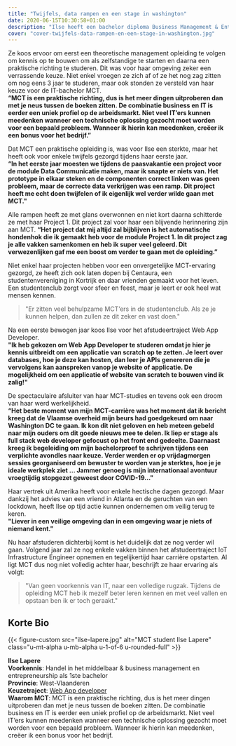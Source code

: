 ```yaml
---
title: "Twijfels, data rampen en een stage in washington"
date: 2020-06-15T10:30:58+01:00
description: "Ilse heeft een bachelor diploma Business Management & Entrepreneurship op zak, maar wist al voor ze daar startte dat ze voor de extra bacheloropleiding MCT zou gaan."
cover: "cover-twijfels-data-rampen-en-een-stage-in-washington.jpg"
---
```


Ze koos ervoor om eerst een theoretische management opleiding te volgen om kennis op te bouwen om als zelfstandige te starten en daarna een praktische richting te studeren. Dit was voor haar omgeving zeker een verrassende keuze. Niet enkel vroegen ze zich af of ze het nog zag zitten om nog eens 3 jaar te studeren, maar ook stonden ze versteld van haar keuze voor de IT-bachelor MCT.  
__“MCT is een praktische richting, dus is het meer dingen uitproberen dan met je neus tussen de boeken zitten. De combinatie business en IT is eerder een uniek profiel op de arbeidsmarkt. Niet veel IT’ers kunnen meedenken wanneer een technische oplossing gezocht moet worden voor een bepaald probleem. Wanneer ik hierin kan meedenken, creëer ik een bonus voor het bedrijf.”__

Dat MCT een praktische opleiding is, was voor Ilse een sterkte, maar het heeft ook voor enkele twijfels gezorgd tijdens haar eerste jaar.    
__“In het eerste jaar moesten we tijdens de paasvakantie een project voor de module Data Communicatie maken, maar ik snapte er niets van. Het prototype in elkaar steken en de componenten correct linken was geen probleem, maar de correcte data verkrijgen was een ramp. Dit project heeft me echt doen twijfelen of ik eigenlijk wel verder wilde gaan met MCT."__

Alle rampen heeft ze met glans overwonnen en niet kort daarna schitterde ze met haar Project 1. Dit project zal voor haar een blijvende herinnering zijn aan MCT.
__“Het project dat mij altijd zal bijblijven is het automatische hondenhok die ik gemaakt heb voor de module Project 1. In dit project zag je alle vakken samenkomen en heb ik super veel geleerd. Dit verwezenlijken gaf me een boost om verder te gaan met de opleiding.”__

Niet enkel haar projecten hebben voor een onvergetelijke MCT-ervaring gezorgd, ze heeft zich ook laten dopen bij Centaura, een studentenvereniging in Kortrijk en daar vrienden gemaakt voor het leven. Een studentenclub zorgt voor sfeer en feest, maar je leert er ook heel wat mensen kennen.  

> "Er zitten veel behulpzame MCT’ers in de studentenclub. Als ze je kunnen helpen, dan zullen ze dit zeker en vast doen."

Na een eerste bewogen jaar koos Ilse voor het afstudeertraject Web App Developer.  
__"Ik heb gekozen om Web App Developer te studeren omdat je hier je kennis uitbreidt om een applicatie van scratch op te zetten. Je leert  over databases, hoe je deze kan hosten, dan leer je APIs genereren die je vervolgens kan aanspreken vanop je website of applicatie. De mogelijkheid om een applicatie of website van scratch te bouwen vind ik zalig!"__

De spectaculaire afsluiter van haar MCT-studies en tevens ook een droom van haar werd werkelijkheid.  
__“Het beste moment van mijn MCT-carrière was het moment dat ik bericht kreeg dat de Vlaamse overheid mijn beurs had goedgekeurd om naar Washington DC te gaan. Ik kon dit niet geloven en heb meteen gebeld naar mijn ouders om dit goede nieuws mee te delen. Ik liep er stage als full stack web developer gefocust op het front end gedeelte. Daarnaast kreeg ik begeleiding om mijn bachelorproef te schrijven tijdens een verplichte avondles naar keuze. Verder werden er op vrijdagmorgen sessies georganiseerd om bewuster te worden van je sterktes, hoe je je ideale werkplek ziet … Jammer genoeg is mijn internationaal avontuur vroegtijdig stopgezet geweest door COVID-19…"__

Haar vertrek uit Amerika heeft voor enkele hectische dagen gezorgd. Maar dankzij het advies van een vriend in Atlanta en de geruchten van een lockdown, heeft Ilse op tijd actie kunnen ondernemen om veilig terug te keren.  
__"Liever in een veilige omgeving dan in een omgeving waar je niets of niemand kent."__

Nu haar afstuderen dichterbij komt is het duidelijk dat ze nog verder wil gaan. Volgend jaar zal ze nog enkele vakken binnen het afstudeertraject IoT Infrastructure Engineer opnemen en tegelijkertijd haar carrière opstarten. Al ligt MCT dus nog niet volledig achter haar, beschrijft ze haar ervaring als volgt:  

> "Van geen voorkennis van IT, naar een volledige rugzak. Tijdens de opleiding MCT heb ik mezelf beter leren kennen en met veel vallen en opstaan ben ik er toch geraakt."

## Korte Bio

{{< figure-custom src="ilse-lapere.jpg" alt="MCT student Ilse Lapere" class="u-mt-alpha u-mb-alpha u-1-of-6 u-rounded-full" >}}

**Ilse Lapere**  
**Voorkennis**: Handel in het middelbaar & business management en entrepreneurship als 1ste bachelor  
**Provincie**: West-Vlaanderen  
**Keuzetraject**: [Web App developer](/programma/web-app-developer/)  
**Waarom MCT**: MCT is een praktische richting, dus is het meer dingen uitproberen dan met je neus tussen de boeken zitten. De combinatie business en IT is eerder een uniek profiel op de arbeidsmarkt. Niet veel IT’ers kunnen meedenken wanneer een technische oplossing gezocht moet worden voor een bepaald probleem. Wanneer ik hierin kan meedenken, creëer ik een bonus voor het bedrijf. 
